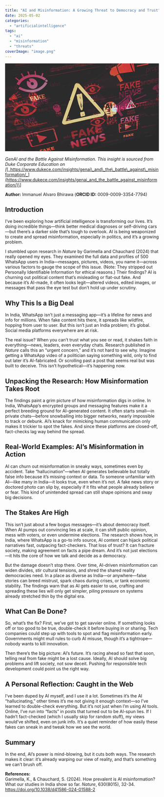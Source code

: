```yaml
---
title: "AI and Misinformation: A Growing Threat to Democracy and Trust"
date: 2025-05-02
categories: 
  - "artificialintelligence"
tags: 
  - "ai"
  - "misinformation"
  - "threats"
coverImage: "image.png"
---
```


![](images/image.png)

_GenAI and the Battle Against Misinformation. This insight is sourced from Duke Corporate Education on \[_[_https://www.dukece.com/insights/genai\_and\_the\_battle\_against\_misinformation/_](https://www.dukece.com/insights/genai_and_the_battle_against_misinformation/)\]

**Author:** Immanuel Alvaro Bhirawa (**ORCID ID:** 0009-0009-3354-7794)

## Introduction

I’ve been exploring how artificial intelligence is transforming our lives. It’s doing incredible things—think better medical diagnoses or self-driving cars—but there’s a darker side that’s tough to overlook. AI is being weaponized to create and spread misinformation, especially in politics, and it’s a growing problem.

I stumbled upon research in _Nature_ by Garimella and Chauchard (2024) that really opened my eyes. They examined the full data and profiles of 500 WhatsApp users in India—messages, pictures, videos, you name it—across various factors to gauge the scope of this issue. (Note: They stripped out Personally Identifiable Information for ethical reasons.) Their findings? AI is churning out political content that’s misleading or flat-out fake. And because it’s AI-made, it often looks legit—altered videos, edited images, or messages that pass the eye test but don’t hold up under scrutiny.

## Why This Is a Big Deal

In India, WhatsApp isn’t just a messaging app—it’s a lifeline for news and info for millions. When fake content hits there, it spreads like wildfire, hopping from user to user. But this isn’t just an India problem; it’s global. Social media platforms everywhere are at risk.

The real issue? When you can’t trust what you see or read, it shakes faith in everything—news, leaders, even everyday chats. Research published in _Nature_ calls this an “urgent concern,” and it’s not hard to see why. Imagine getting a WhatsApp video of a politician saying something wild, only to find out later it’s AI-fabricated. Or scrolling past a post that seems real but was built to deceive. This isn’t hypothetical—it’s happening now.

## Unpacking the Research: How Misinformation Takes Root

The findings paint a grim picture of how misinformation digs in online. In India, WhatsApp’s encrypted groups and messaging features make it a perfect breeding ground for AI-generated content. It often starts small—in private chats—before snowballing into bigger networks, nearly impossible to track or debunk. AI’s knack for mimicking human communication only makes it trickier to spot the fakes. And since these platforms are closed-off, fact-checks lag way behind the spread.

## Real-World Examples: AI’s Misinformation in Action

AI can churn out misinformation in sneaky ways, sometimes even by accident. Take “hallucination”—when AI generates believable but totally false info because it’s missing context or data. To someone unfamiliar with AI—like many in India—it looks true, even when it’s not. A fake news story or doctored photo can slip by, especially if it fits what people already believe or fear. This kind of unintended spread can still shape opinions and sway big decisions.

## The Stakes Are High

This isn’t just about a few bogus messages—it’s about democracy itself. When AI pumps out convincing lies at scale, it can shift public opinion, mess with voters, or even undermine elections. The research shows how, in India, where WhatsApp is a go-to info source, AI content can hijack political narratives fast, outpacing fact-checkers. That loss of trust? It can fracture society, making agreement on facts a pipe dream. And it’s not just elections—it hits the core of how we talk and decide as a democracy.

But the damage doesn’t stop there. Over time, AI-driven misinformation can widen divides, stir cultural tensions, and shred the shared reality democracies need. In a place as diverse as India—or anywhere—false stories can breed mistrust, spark chaos during crises, or tank economic stability. The findings warn that as AI gets easier to use, crafting and spreading these lies will only get simpler, piling pressure on systems already stretched thin by the digital era.

## What Can Be Done?

So, what’s the fix? First, we’ve got to get savvier online. If something looks off or too good to be true, double-check it before buying in or sharing. Tech companies could step up with tools to spot and flag misinformation early. Governments might mull rules to curb AI misuse, though it’s a tightrope—nobody wants to kill innovation.

Then there’s the big picture: AI’s future. It’s racing ahead so fast that soon, telling real from fake might be a lost cause. Ideally, AI should solve big problems and lift society, not sow deceit. Pushing for responsible tech development could point us the right way.

## A Personal Reflection: Caught in the Web

I’ve been duped by AI myself, and I use it a lot. Sometimes it’s the AI “hallucinating,” other times it’s me not giving it enough context—so I’ve learned to double-check everything. But it’s not just when I’m using AI tools. Online, I’ve run into “facts” in posts that turned out to be AI-spun lies. If I hadn’t fact-checked (which I usually skip for random stuff), my views would’ve shifted, even on junk info. It’s a quiet reminder of how easily these fakes can sneak in and tweak how we see the world.

## Summary

In the end, AI’s power is mind-blowing, but it cuts both ways. The research makes it clear: it’s already warping our view of reality, and that’s something we can’t brush off.

**References:**  
Garimella, K., & Chauchard, S. (2024). How prevalent is AI misinformation? What our studies in India show so far. _Nature_, 630(8015), 32-34. https://doi.org/10.1038/d41586-024-01588-2

